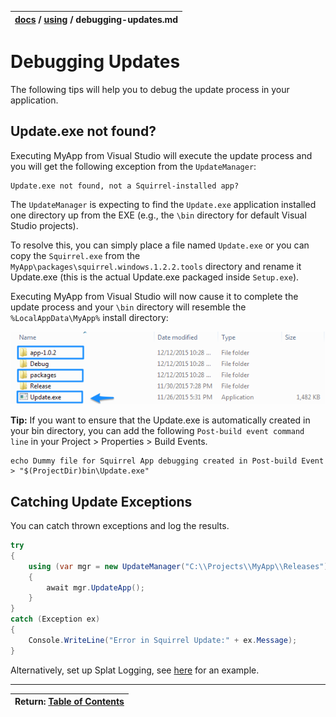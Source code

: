 | [docs](..)  / [using](.) / debugging-updates.md
|:---|

# Debugging Updates

The following tips will help you to debug the update process in your application.

## Update.exe not found?

Executing MyApp from Visual Studio will execute the update process and you will get the following exception from the `UpdateManager`:

~~~
Update.exe not found, not a Squirrel-installed app?
~~~

The `UpdateManager` is expecting to find the `Update.exe` application installed one directory up from the EXE (e.g., the `\bin` directory for default Visual Studio projects). 

To resolve this, you can simply place a file named `Update.exe` or you can copy the `Squirrel.exe` from the `MyApp\packages\squirrel.windows.1.2.2.tools` directory and rename it Update.exe (this is the actual Update.exe packaged inside `Setup.exe`). 

Executing MyApp from Visual Studio will now cause it to complete the update process and your `\bin` directory will resemble the `%LocalAppData\MyApp%` install directory:

![](images/debugging-update-dir.png)

**Tip:** If you want to ensure that the Update.exe is automatically created in your bin directory, you can add the following `Post-build event command line` in your Project > Properties > Build Events.

```
echo Dummy file for Squirrel App debugging created in Post-build Event > "$(ProjectDir)bin\Update.exe"
```

## Catching Update Exceptions

You can catch thrown exceptions and log the results. 

~~~cs
try
{
	using (var mgr = new UpdateManager("C:\\Projects\\MyApp\\Releases"))
	{
    	await mgr.UpdateApp();
	}
}
catch (Exception ex)
{
	Console.WriteLine("Error in Squirrel Update:" + ex.Message);
}
~~~

Alternatively, set up Splat Logging, see [here](https://github.com/Squirrel/Squirrel.Windows.Next/blob/6d7ae23602a3d9a7636265403d42c1090260e6dc/src/Update/Program.cs#L53) for an example.


---
| Return: [Table of Contents](../readme.md) |
|----|
